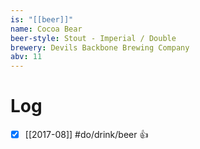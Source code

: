 ```yaml
---
is: "[[beer]]"
name: Cocoa Bear
beer-style: Stout - Imperial / Double
brewery: Devils Backbone Brewing Company
abv: 11
---
```

# Log
- [x] [[2017-08]] #do/drink/beer 👍
